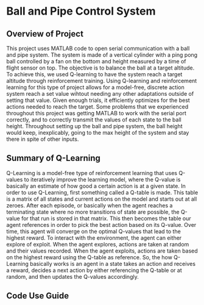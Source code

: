 # Ball and Pipe Control System 

## Overview of Project
This project uses MATLAB code to open serial communication with a ball and pipe system.
The system is made of a vertical cylinder with a ping pong ball controlled 
by a fan on the bottom and height measured by a time of flight sensor on top. 
The objective is to balance the ball at a target altitude. To achieve this, we used 
Q-learning to have the system reach a target altitude through reinforcement training. 
Using Q-learning and reinforcement learning for this type of project allows for a model-free,
discrete action system reach a set value wihtout needing any other adaptations outside of 
setting that value. Given enough trials, it efficiently optimizes for the best actions needed 
to reach the target. 
Some problems that we experienced throughout this project was getting MATLAB to work with 
the serial port correctly, and to correctly transmit the values of each state to the ball 
height. Throughout setting up the ball and pipe system, the ball height would keep, 
inexplicably, going to the max height of the system and stay there in spite of other inputs.

## Summary of Q-Learning
Q-Learning is a model-free type of reinforcement learning that uses Q-values to iteratively improve the learning model, 
where the Q-value is basically an estimate of how good a certain action is at a given state. In order to use Q-Learning, first
something called a Q-table is made. This table is a matrix of all states and current actions on the model and starts out at
all zeroes. After each episode, or basically when the agent reaches a terminating state where no more transitions of state are possible,
the Q-value for that run is stored in that matrix. This then becomes the table our agent references in order to 
pick the best action based on its Q-value. Over time, this agent will converge on the optimal Q-values that lead to the highest reward.
To interact with the environment, the agent can either explore of exploit. When the agent explores, actions are taken at random and their 
values recorded. When the agent exploits, actions are taken based on the highest reward using the Q-table as reference.
So, the how Q-Learning basically works is an agent in a state takes an action and receives a reward, 
decides a next action by either referencing the Q-table or at random, and then updates the Q-values accordingly.

## Code Use Guide
